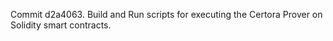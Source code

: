 Commit d2a4063.                    Build and Run scripts for executing the Certora Prover on Solidity smart contracts.